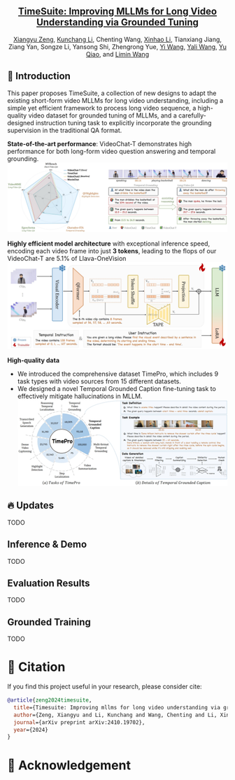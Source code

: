 <div align="center">

<h2><a href="https://arxiv.org/abs/2410.19702">TimeSuite: Improving MLLMs for Long Video Understanding via Grounded Tuning</a></h2>

[Xiangyu Zeng](https://scholar.google.com/citations?user=jS13DXkAAAAJ&hl=zh-CN), [Kunchang Li](https://scholar.google.com/citations?user=D4tLSbsAAAAJ), Chenting Wang, [Xinhao Li](https://scholar.google.com/citations?user=evR3uR0AAAAJ&hl=zh-CN), Tianxiang Jiang, Ziang Yan, Songze Li, Yansong Shi, Zhengrong Yue, [Yi Wang](https://scholar.google.com.hk/citations?hl=zh-CN&user=Xm2M8UwAAAAJ), [Yali Wang](https://scholar.google.com/citations?user=hD948dkAAAAJ), [Yu Qiao](https://scholar.google.com/citations?user=gFtI-8QAAAAJ&hl), and [Limin Wang](https://scholar.google.com/citations?user=HEuN8PcAAAAJ)

</div>



## :parrot: Introduction

This paper proposes TimeSuite, a collection of new designs to adapt the existing short-form video MLLMs for long video understanding, including a simple yet efficient framework to process long video sequence, a high-quality video dataset for grounded tuning of MLLMs, and a carefully-designed instruction tuning task to explicitly incorporate the grounding supervision in the traditional QA format.


**State-of-the-art performance**: VideoChat-T demonstrates high performance for both long-form video question answering and temporal grounding.
![alt text](images/abstract.png)


**Highly efficient model architecture** with exceptional inference speed, encoding each video frame into just **3 tokens**, leading to the flops of our VideoChat-T are 5.1% of Llava-OneVision
![alt text](images/structure.png)


**High-quality data**
- We introduced the comprehensive dataset TimePro, which includes 9 task types with video sources from 15 different datasets.
- We designed a novel Temporal Grounded Caption fine-tuning task to effectively mitigate hallucinations in MLLM.
![alt text](images/data.png)


## :fire: Updates

TODO





## Inference & Demo

TODO



## Evaluation Results


TODO

## Grounded Training


TODO





# :page_facing_up: Citation

If you find this project useful in your research, please consider cite:
```BibTeX
@article{zeng2024timesuite,
  title={Timesuite: Improving mllms for long video understanding via grounded tuning},
  author={Zeng, Xiangyu and Li, Kunchang and Wang, Chenting and Li, Xinhao and Jiang, Tianxiang and Yan, Ziang and Li, Songze and Shi, Yansong and Yue, Zhengrong and Wang, Yi and others},
  journal={arXiv preprint arXiv:2410.19702},
  year={2024}
}
```

# :dizzy: Acknowledgement

<!-- Thanks to the open source of the following projects:

[InternVideo](https://github.com/OpenGVLab/InternVideo), [UMT](https://github.com/OpenGVLab/unmasked_teacher), [Qwen](https://github.com/Vision-CAIR/MiniGPT-4), [LLaVA-VL](https://github.com/Vision-CAIR/MiniGPT-4) -->
